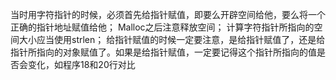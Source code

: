 
当时用字符指针的时候，必须首先给指针赋值，即要么开辟空间给他，要么将一个正确的指针地址赋值给他；
Malloc之后注意释放空间；
计算字符指针所指向的空间大小应当使用strlen；
给指针赋值的时候一定要注意，是给指针赋值了，还是给指针所指向的对象赋值了。如果是给指针赋值，一定要记得这个指针所指向的值是否会变化，如程序18和20行对比